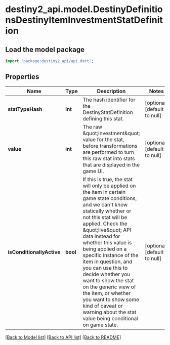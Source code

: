 # destiny2_api.model.DestinyDefinitionsDestinyItemInvestmentStatDefinition

## Load the model package
```dart
import 'package:destiny2_api/api.dart';
```

## Properties
Name | Type | Description | Notes
------------ | ------------- | ------------- | -------------
**statTypeHash** | **int** | The hash identifier for the DestinyStatDefinition defining this stat. | [optional] [default to null]
**value** | **int** | The raw \&quot;Investment\&quot; value for the stat, before transformations are performed to turn this raw stat into stats that are displayed in the game UI. | [optional] [default to null]
**isConditionallyActive** | **bool** | If this is true, the stat will only be applied on the item in certain game state conditions, and we can&#39;t know statically whether or not this stat will be applied. Check the \&quot;live\&quot; API data instead for whether this value is being applied on a specific instance of the item in question, and you can use this to decide whether you want to show the stat on the generic view of the item, or whether you want to show some kind of caveat or warning about the stat value being conditional on game state. | [optional] [default to null]

[[Back to Model list]](../README.md#documentation-for-models) [[Back to API list]](../README.md#documentation-for-api-endpoints) [[Back to README]](../README.md)


